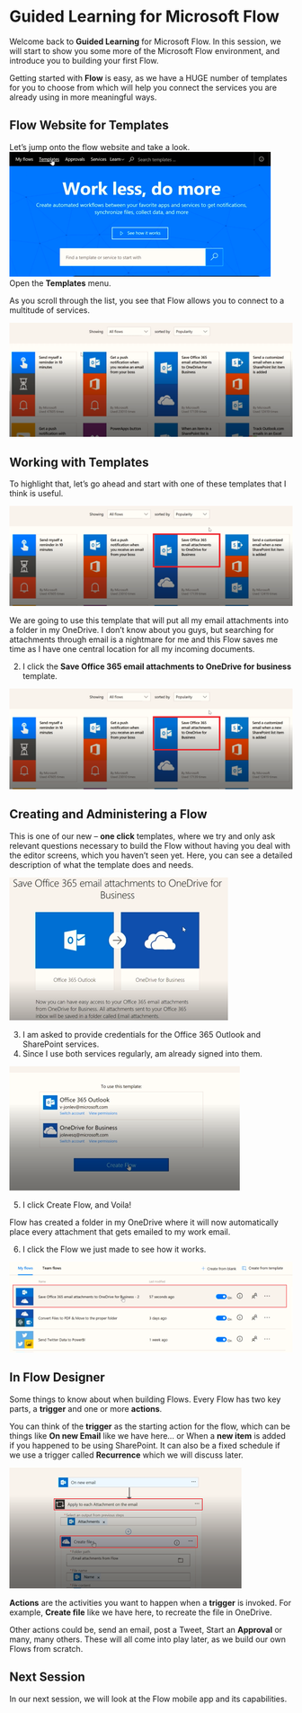 <properties
   pageTitle="Create a Flow from a Template | Microsoft Flow"
   description="Create a Flow from a list of templates, manage, and administer the flow ."
   services=""
   suite="flow"
   documentationCenter="na"
   authors="v-joaloh"
   manager="anneta"
   editor=""
   tags=""
   featuredVideoId="kZs7lqgp4LU"
   courseDuration="5m"/>

<tags
   ms.service="flow"
   ms.devlang="na"
   ms.topic="create-a-flow-article"
   ms.tgt_pltfrm="na"
   ms.workload="na"
   ms.date="05/11/2017"
   ms.author="v-joaloh"/>

# Guided Learning for Microsoft Flow

Welcome back to **Guided Learning** for Microsoft Flow. In this session, we will start to show you some more of the Microsoft Flow environment, and introduce you to building your first Flow.

Getting started with **Flow** is easy, as we have a HUGE number of templates for you to choose from which will help you connect the services you are already using in more meaningful ways.  

## Flow Website for Templates
Let’s jump onto the flow website and take a look.
![Flow Website -> Templates](./media/learning-creating-a-flow/learning-templates.png)
Open the **Templates** menu.


As you scroll through the list, you see that Flow allows you to connect to a multitude of services.

 
![Flow Website -> Template list](./media/learning-creating-a-flow/learning-template-list.png)

## Working with Templates

To highlight that, let’s go ahead and start with one of these templates that I think is useful.

![Office 365 email](./media/learning-creating-a-flow/learning-office-365-email.png)

We are going to use this template that will put all my email attachments into a folder in my OneDrive. I don’t know about you guys, but searching for attachments through email is a nightmare for me and this Flow saves me time as I have one central location for all my incoming documents.

2. I click the **Save Office 365 email attachments to OneDrive for business** template.

![Office 365 email](./media/learning-creating-a-flow/learning-office-365-email.png)

## Creating and Administering a Flow

This is one of our new – **one click** templates, where we try and only ask relevant questions necessary to build the Flow without having you deal with the editor screens, which you haven’t seen yet.
Here, you can see a detailed description of what the template does and needs.

![Save Office 365 email](./media/learning-creating-a-flow/learning-save-flow-office-description.png)

3. I am asked to provide credentials for the Office 365 Outlook and SharePoint services. 
4. Since I use both services regularly, am already signed into them. 

![Click create flow](./media/learning-creating-a-flow/learning-click-create-flow.png)

5. I click Create Flow, and Voila! 

Flow has created a folder in my OneDrive where it will now automatically place every attachment that gets emailed to my work email.

6. I click the Flow we just made to see how it works.

![How it works](./media/learning-creating-a-flow/learning-how-it-works.png)

## In Flow Designer

Some things to know about when building Flows. 
Every Flow has two key parts, a **trigger** and one or more **actions**. 
 
You can think of the **trigger** as the starting action for the flow, which can be things like **On new Email** like we have here… or When a **new item** is added if you happened to be using SharePoint. It can also be a fixed schedule if we use a trigger called **Recurrence** which we will discuss  later.

![Actions on new email](./media/learning-creating-a-flow/learning-actions.png)

**Actions** are the activities you want to happen when a **trigger** is invoked. For example, **Create file** like we have here, to recreate the file in OneDrive. 

Other actions could be, send an email, post a Tweet, Start an **Approval** or many, many others.
These will all come into play later, as we build our own Flows from scratch. 


## Next Session

In our next session, we will look at the Flow mobile app and its capabilities. 
